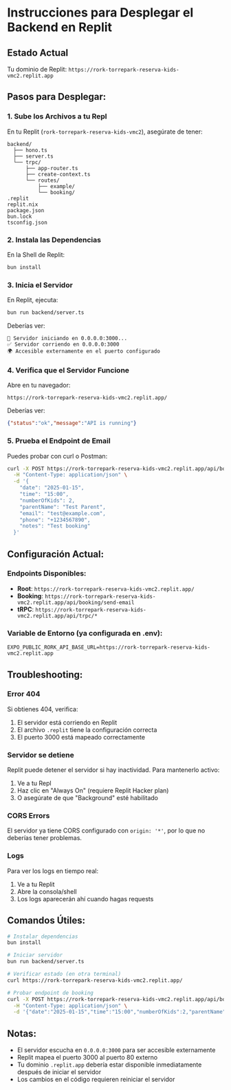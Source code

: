# Instrucciones para Desplegar el Backend en Replit

## Estado Actual
Tu dominio de Replit: `https://rork-torrepark-reserva-kids-vmc2.replit.app`

## Pasos para Desplegar:

### 1. Sube los Archivos a tu Repl
En tu Replit (`rork-torrepark-reserva-kids-vmc2`), asegúrate de tener:

```
backend/
  ├── hono.ts
  ├── server.ts
  └── trpc/
      ├── app-router.ts
      ├── create-context.ts
      └── routes/
          ├── example/
          └── booking/
.replit
replit.nix
package.json
bun.lock
tsconfig.json
```

### 2. Instala las Dependencias
En la Shell de Replit:
```bash
bun install
```

### 3. Inicia el Servidor
En Replit, ejecuta:
```bash
bun run backend/server.ts
```

Deberías ver:
```
🚀 Servidor iniciando en 0.0.0.0:3000...
✅ Servidor corriendo en 0.0.0.0:3000
🌍 Accesible externamente en el puerto configurado
```

### 4. Verifica que el Servidor Funcione
Abre en tu navegador:
```
https://rork-torrepark-reserva-kids-vmc2.replit.app/
```

Deberías ver:
```json
{"status":"ok","message":"API is running"}
```

### 5. Prueba el Endpoint de Email
Puedes probar con curl o Postman:
```bash
curl -X POST https://rork-torrepark-reserva-kids-vmc2.replit.app/api/booking/send-email \
  -H "Content-Type: application/json" \
  -d '{
    "date": "2025-01-15",
    "time": "15:00",
    "numberOfKids": 2,
    "parentName": "Test Parent",
    "email": "test@example.com",
    "phone": "+1234567890",
    "notes": "Test booking"
  }'
```

## Configuración Actual:

### Endpoints Disponibles:
- **Root**: `https://rork-torrepark-reserva-kids-vmc2.replit.app/`
- **Booking**: `https://rork-torrepark-reserva-kids-vmc2.replit.app/api/booking/send-email`
- **tRPC**: `https://rork-torrepark-reserva-kids-vmc2.replit.app/api/trpc/*`

### Variable de Entorno (ya configurada en .env):
```
EXPO_PUBLIC_RORK_API_BASE_URL=https://rork-torrepark-reserva-kids-vmc2.replit.app
```

## Troubleshooting:

### Error 404
Si obtienes 404, verifica:
1. El servidor está corriendo en Replit
2. El archivo `.replit` tiene la configuración correcta
3. El puerto 3000 está mapeado correctamente

### Servidor se detiene
Replit puede detener el servidor si hay inactividad. Para mantenerlo activo:
1. Ve a tu Repl
2. Haz clic en "Always On" (requiere Replit Hacker plan)
3. O asegúrate de que "Background" esté habilitado

### CORS Errors
El servidor ya tiene CORS configurado con `origin: '*'`, por lo que no deberías tener problemas.

### Logs
Para ver los logs en tiempo real:
1. Ve a tu Replit
2. Abre la consola/shell
3. Los logs aparecerán ahí cuando hagas requests

## Comandos Útiles:

```bash
# Instalar dependencias
bun install

# Iniciar servidor
bun run backend/server.ts

# Verificar estado (en otra terminal)
curl https://rork-torrepark-reserva-kids-vmc2.replit.app/

# Probar endpoint de booking
curl -X POST https://rork-torrepark-reserva-kids-vmc2.replit.app/api/booking/send-email \
  -H "Content-Type: application/json" \
  -d '{"date":"2025-01-15","time":"15:00","numberOfKids":2,"parentName":"Test","email":"test@test.com","phone":"123"}'
```

## Notas:
- El servidor escucha en `0.0.0.0:3000` para ser accesible externamente
- Replit mapea el puerto 3000 al puerto 80 externo
- Tu dominio `.replit.app` debería estar disponible inmediatamente después de iniciar el servidor
- Los cambios en el código requieren reiniciar el servidor
